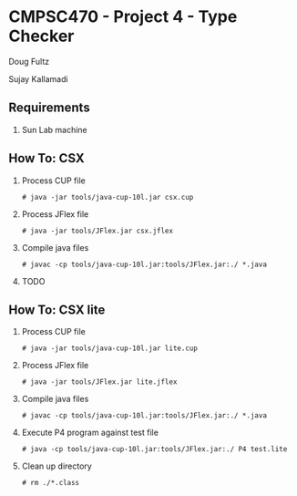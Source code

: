 # CMPSC470 - Project 4 - Type Checker

Doug Fultz

Sujay Kallamadi

## Requirements

1. Sun Lab machine

## How To: CSX

1. Process CUP file

   `# java -jar tools/java-cup-10l.jar csx.cup`

2. Process JFlex file

   `# java -jar tools/JFlex.jar csx.jflex`

3. Compile java files

   `# javac -cp tools/java-cup-10l.jar:tools/JFlex.jar:./ *.java`

4. TODO

## How To: CSX lite

1. Process CUP file

   `# java -jar tools/java-cup-10l.jar lite.cup`

2. Process JFlex file

   `# java -jar tools/JFlex.jar lite.jflex`

3. Compile java files

   `# javac -cp tools/java-cup-10l.jar:tools/JFlex.jar:./ *.java`

4. Execute P4 program against test file

   `# java -cp tools/java-cup-10l.jar:tools/JFlex.jar:./ P4 test.lite`

5. Clean up directory

   `# rm ./*.class`
